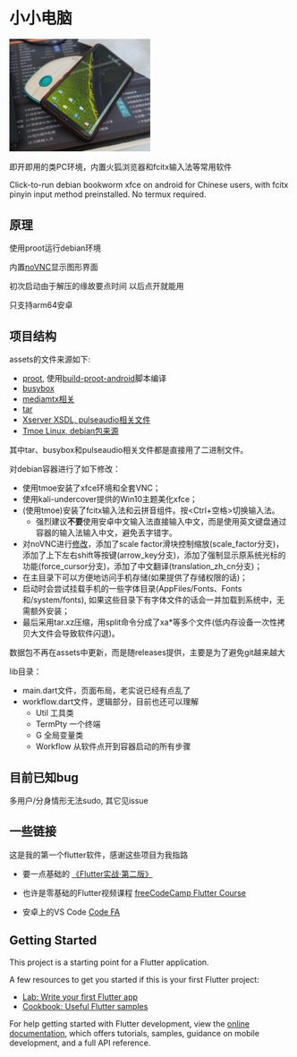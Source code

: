 # 小小电脑

<img decoding="async" src="readme/cover0.png" width="50%">

即开即用的类PC环境，内置火狐浏览器和fcitx输入法等常用软件

Click-to-run debian bookworm xfce on android for Chinese users, with fcitx pinyin input method preinstalled. No termux required.

## 原理

使用proot运行debian环境

内置[noVNC](https://github.com/novnc/noVNC)显示图形界面

初次启动由于解压的缘故要点时间
以后点开就能用

只支持arm64安卓

## 项目结构

assets的文件来源如下:

- [proot](https://github.com/Cateners/proot), 使用[build-proot-android](https://github.com/green-green-avk/build-proot-android)脚本编译
- [busybox](https://github.com/meefik/busybox)
- [mediamtx相关](https://github.com/bluenviron/mediamtx)
- [tar](https://github.com/Rprop/tar-android-static)
- [Xserver XSDL, pulseaudio相关文件](https://github.com/pelya/commandergenius/tree/sdl_android/project/jni/application/xserver)
- [Tmoe Linux, debian包来源](https://github.com/2moe/tmoe)

其中tar、busybox和pulseaudio相关文件都是直接用了二进制文件。

对debian容器进行了如下修改：
- 使用tmoe安装了xfce环境和全套VNC；
- 使用kali-undercover提供的Win10主题美化xfce；
- (使用tmoe)安装了fcitx输入法和云拼音组件。按<Ctrl+空格>切换输入法。
  - 强烈建议**不要**使用安卓中文输入法直接输入中文，而是使用英文键盘通过容器的输入法输入中文，避免丢字错字。
- 对noVNC进行[修改](https://github.com/Cateners/noVNC)，添加了scale factor滑块控制缩放(scale_factor分支)，添加了上下左右shift等按键(arrow_key分支)，添加了强制显示原系统光标的功能(force_cursor分支)，添加了中文翻译(translation_zh_cn分支)；
- 在主目录下可以方便地访问手机存储(如果提供了存储权限的话)；
- 启动时会尝试挂载手机的一些字体目录(AppFiles/Fonts、Fonts和/system/fonts), 如果这些目录下有字体文件的话会一并加载到系统中，无需额外安装；
- 最后采用tar.xz压缩，用split命令分成了xa*等多个文件(低内存设备一次性拷贝大文件会导致软件闪退)。

数据包不再在assets中更新，而是随releases提供，主要是为了避免git越来越大

lib目录：

- main.dart文件，页面布局，老实说已经有点乱了
- workflow.dart文件，逻辑部分，目前也还可以理解
  - Util 工具类
  - TermPty 一个终端
  - G 全局变量类
  - Workflow 从软件点开到容器启动的所有步骤

## 目前已知bug

多用户/分身情形无法sudo, 其它见issue

## 一些链接

这是我的第一个flutter软件，感谢这些项目为我指路

- 要一点基础的 [《Flutter实战·第二版》](https://book.flutterchina.club)
- 也许是零基础的Flutter视频课程 [freeCodeCamp Flutter Course](https://www.youtube.com/watch?v=wFn-m-OgKPU&list=PL6yRaaP0WPkVtoeNIGqILtRAgd3h2CNpT)

- 安卓上的VS Code [Code FA](https://github.com/nightmare-space/vscode_for_android)

## Getting Started

This project is a starting point for a Flutter application.

A few resources to get you started if this is your first Flutter project:

- [Lab: Write your first Flutter app](https://docs.flutter.dev/get-started/codelab)
- [Cookbook: Useful Flutter samples](https://docs.flutter.dev/cookbook)

For help getting started with Flutter development, view the
[online documentation](https://docs.flutter.dev/), which offers tutorials,
samples, guidance on mobile development, and a full API reference.
